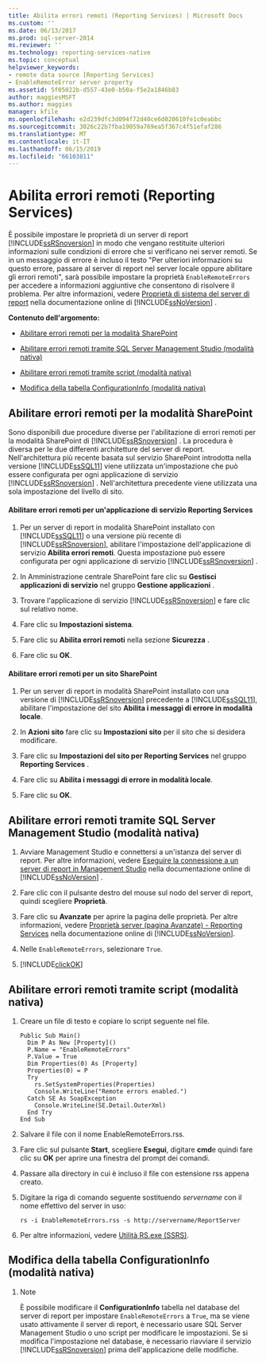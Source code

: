 ```yaml
---
title: Abilita errori remoti (Reporting Services) | Microsoft Docs
ms.custom: ''
ms.date: 06/13/2017
ms.prod: sql-server-2014
ms.reviewer: ''
ms.technology: reporting-services-native
ms.topic: conceptual
helpviewer_keywords:
- remote data source [Reporting Services]
- EnableRemoteError server property
ms.assetid: 5f05022b-d557-43e0-b50a-f5e2a1846b83
author: maggiesMSFT
ms.author: maggies
manager: kfile
ms.openlocfilehash: e2d239dfc3d094f72d40ce6d020610fe1c0eabbc
ms.sourcegitcommit: 3026c22b7fba19059a769ea5f367c4f51efaf286
ms.translationtype: MT
ms.contentlocale: it-IT
ms.lasthandoff: 06/15/2019
ms.locfileid: "66103811"
---
```

# <a name="enable-remote-errors-reporting-services"></a>Abilita errori remoti (Reporting Services)
  È possibile impostare le proprietà di un server di report [!INCLUDE[ssRSnoversion](../../includes/ssrsnoversion-md.md)] in modo che vengano restituite ulteriori informazioni sulle condizioni di errore che si verificano nei server remoti. Se in un messaggio di errore è incluso il testo "Per ulteriori informazioni su questo errore, passare al server di report nel server locale oppure abilitare gli errori remoti", sarà possibile impostare la proprietà `EnableRemoteErrors` per accedere a informazioni aggiuntive che consentono di risolvere il problema. Per altre informazioni, vedere [Proprietà di sistema del server di report](../report-server-web-service/net-framework/reporting-services-properties-report-server-system-properties.md) nella documentazione online di [!INCLUDE[ssNoVersion](../../includes/ssnoversion-md.md)] .  
  
 **Contenuto dell'argomento:**  
  
-   [Abilitare errori remoti per la modalità SharePoint](#bkmk_sharepoint)  
  
-   [Abilitare errori remoti tramite SQL Server Management Studio (modalità nativa)](#bkmk_mgtStudio)  
  
-   [Abilitare errori remoti tramite script (modalità nativa)](#bkmk_script)  
  
-   [Modifica della tabella ConfigurationInfo (modalità nativa)](#bkmk_ConfigurationInfo)  
  
##  <a name="bkmk_sharepoint"></a> Abilitare errori remoti per la modalità SharePoint  
 Sono disponibili due procedure diverse per l'abilitazione di errori remoti per la modalità SharePoint di [!INCLUDE[ssRSnoversion](../../includes/ssrsnoversion-md.md)] . La procedura è diversa per le due differenti architetture del server di report. Nell'architettura più recente basata sul servizio SharePoint introdotta nella versione [!INCLUDE[ssSQL11](../../includes/sssql11-md.md)] viene utilizzata un'impostazione che può essere configurata per ogni applicazione di servizio [!INCLUDE[ssRSnoversion](../../includes/ssrsnoversion-md.md)] . Nell'architettura precedente viene utilizzata una sola impostazione del livello di sito.  
  
#### <a name="enable-remote-errors-for-a-reporting-services-service-application"></a>Abilitare errori remoti per un'applicazione di servizio Reporting Services  
  
1.  Per un server di report in modalità SharePoint installato con [!INCLUDE[ssSQL11](../../includes/sssql11-md.md)] o una versione più recente di [!INCLUDE[ssRSnoversion](../../includes/ssrsnoversion-md.md)], abilitare l'impostazione dell'applicazione di servizio **Abilita errori remoti**. Questa impostazione può essere configurata per ogni applicazione di servizio [!INCLUDE[ssRSnoversion](../../includes/ssrsnoversion-md.md)] .  
  
2.  In Amministrazione centrale SharePoint fare clic su **Gestisci applicazioni di servizio** nel gruppo **Gestione applicazioni** .  
  
3.  Trovare l'applicazione di servizio [!INCLUDE[ssRSnoversion](../../includes/ssrsnoversion-md.md)] e fare clic sul relativo nome.  
  
4.  Fare clic su **Impostazioni sistema**.  
  
5.  Fare clic su **Abilita errori remoti** nella sezione **Sicurezza** .  
  
6.  Fare clic su **OK**.  
  
#### <a name="enable-remote-errors-for-a-sharepoint-site"></a>Abilitare errori remoti per un sito SharePoint  
  
1.  Per un server di report in modalità SharePoint installato con una versione di [!INCLUDE[ssRSnoversion](../../includes/ssrsnoversion-md.md)] precedente a [!INCLUDE[ssSQL11](../../includes/sssql11-md.md)], abilitare l'impostazione del sito **Abilita i messaggi di errore in modalità locale**.  
  
2.  In **Azioni sito** fare clic su **Impostazioni sito** per il sito che si desidera modificare.  
  
3.  Fare clic su **Impostazioni del sito per Reporting Services** nel gruppo **Reporting Services** .  
  
4.  Fare clic su **Abilita i messaggi di errore in modalità locale**.  
  
5.  Fare clic su **OK**.  
  
##  <a name="bkmk_mgtStudio"></a> Abilitare errori remoti tramite SQL Server Management Studio (modalità nativa)  
  
1.  Avviare Management Studio e connettersi a un'istanza del server di report. Per altre informazioni, vedere [Eseguire la connessione a un server di report in Management Studio](../tools/connect-to-a-report-server-in-management-studio.md) nella documentazione online di [!INCLUDE[ssNoVersion](../../includes/ssnoversion-md.md)] .  
  
2.  Fare clic con il pulsante destro del mouse sul nodo del server di report, quindi scegliere **Proprietà**.  
  
3.  Fare clic su **Avanzate** per aprire la pagina delle proprietà. Per altre informazioni, vedere [Proprietà server &#40;pagina Avanzate&#41; - Reporting Services](../tools/server-properties-advanced-page-reporting-services.md) nella documentazione online di [!INCLUDE[ssNoVersion](../../includes/ssnoversion-md.md)].  
  
4.  Nelle `EnableRemoteErrors`, selezionare `True`.  
  
5.  [!INCLUDE[clickOK](../../includes/clickok-md.md)]  
  
##  <a name="bkmk_script"></a> Abilitare errori remoti tramite script (modalità nativa)  
  
1.  Creare un file di testo e copiare lo script seguente nel file.  
  
    ```  
    Public Sub Main()  
      Dim P As New [Property]()  
      P.Name = "EnableRemoteErrors"  
      P.Value = True  
      Dim Properties(0) As [Property]  
      Properties(0) = P  
      Try  
        rs.SetSystemProperties(Properties)  
        Console.WriteLine("Remote errors enabled.")  
      Catch SE As SoapException  
        Console.WriteLine(SE.Detail.OuterXml)  
      End Try  
    End Sub  
    ```  
  
2.  Salvare il file con il nome EnableRemoteErrors.rss.  
  
3.  Fare clic sul pulsante **Start**, scegliere **Esegui**, digitare **cmd**e quindi fare clic su **OK** per aprire una finestra del prompt dei comandi.  
  
4.  Passare alla directory in cui è incluso il file con estensione rss appena creato.  
  
5.  Digitare la riga di comando seguente sostituendo *servername* con il nome effettivo del server in uso:  
  
    ```  
    rs -i EnableRemoteErrors.rss -s http://servername/ReportServer  
    ```  
  
6.  Per altre informazioni, vedere [Utilità RS.exe &#40;SSRS&#41;](../tools/rs-exe-utility-ssrs.md).  
  
##  <a name="bkmk_ConfigurationInfo"></a> Modifica della tabella ConfigurationInfo (modalità nativa)  
  
1.  > [!NOTE]  
    >  È possibile modificare il **ConfigurationInfo** tabella nel database del server di report per impostare `EnableRemoteErrors` a `True`, ma se viene usato attivamente il server di report, è necessario usare SQL Server Management Studio o uno script per modificare le impostazioni. Se si modifica l'impostazione nel database, è necessario riavviare il servizio [!INCLUDE[ssRSnoversion](../../includes/ssrsnoversion-md.md)] prima dell'applicazione delle modifiche.  
  
  
